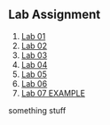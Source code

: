 <h2>Lab Assignment</h2>

<ol>
<li><a href="lab01/aboutme.html" target="_blank">Lab 01</a></li>
<li><a href="lab02/" target="_blank">Lab 02</a></li>
<li><a href="lab03/" target="_blank">Lab 03</a></li>
<li><a href="lab04/" target="_blank">Lab 04</a></li>
<li><a href="lab05/" target="_blank">Lab 05</a></li> 
<li><a href="lab06/" target="_blank">Lab 06</a></li>
<li><a href="lab07example/table.html" target="_blank">Lab 07 EXAMPLE</a></li>
</ol>
something stuff
